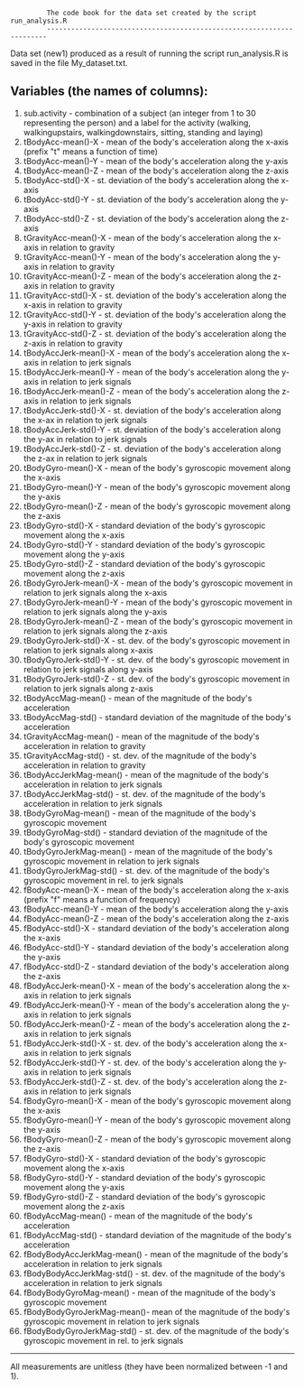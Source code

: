              The code book for the data set created by the script run_analysis.R
             ----------------------------------------------------------------------
 Data set (new1) produced as a result of running the script run_analysis.R is saved in the file My_dataset.txt.

 Variables (the names of columns):
 --------------------------------
 1. sub.activity 		- combination of a subject (an integer from 1 to 30 representing the person) and
                                  a label for the activity (walking, walkingupstairs, walkingdownstairs,
                                  sitting, standing and laying)
 2. tBodyAcc-mean()-X		- mean of the body's acceleration along the x-axis 
                                  (prefix "t" means a function of time)
 3. tBodyAcc-mean()-Y		- mean of the body's acceleration along the y-axis 
 4. tBodyAcc-mean()-Z		- mean of the body's acceleration along the z-axis
 5. tBodyAcc-std()-X		- st. deviation of the body's acceleration along the x-axis 
 6. tBodyAcc-std()-Y 		- st. deviation of the body's acceleration along the y-axis
 7. tBodyAcc-std()-Z		- st. deviation of the body's acceleration along the z-axis
 8. tGravityAcc-mean()-X	- mean of the body's acceleration along the x-axis in relation to gravity
 9. tGravityAcc-mean()-Y	- mean of the body's acceleration along the y-axis in relation to gravity
 10. tGravityAcc-mean()-Z	- mean of the body's acceleration along the z-axis in relation to gravity
11. tGravityAcc-std()-X		- st. deviation of the body's acceleration along the x-axis in relation to gravity
12. tGravityAcc-std()-Y		- st. deviation of the body's acceleration along the y-axis in relation to gravity
13. tGravityAcc-std()-Z		- st. deviation of the body's acceleration along the z-axis in relation to gravity
14. tBodyAccJerk-mean()-X	- mean of the body's acceleration along the x-axis in relation to jerk signals
15. tBodyAccJerk-mean()-Y	- mean of the body's acceleration along the y-axis in relation to jerk signals
16. tBodyAccJerk-mean()-Z	- mean of the body's acceleration along the z-axis in relation to jerk signals
17. tBodyAccJerk-std()-X	- st. deviation of the body's acceleration along the x-ax in relation to jerk signals
18. tBodyAccJerk-std()-Y	- st. deviation of the body's acceleration along the y-ax in relation to jerk signals
19. tBodyAccJerk-std()-Z	- st. deviation of the body's acceleration along the z-ax in relation to jerk signals
20. tBodyGyro-mean()-X		- mean of the body's gyroscopic movement along the x-axis
21. tBodyGyro-mean()-Y		- mean of the body's gyroscopic movement along the y-axis
22. tBodyGyro-mean()-Z		- mean of the body's gyroscopic movement along the z-axis
23. tBodyGyro-std()-X		- standard deviation of the body's gyroscopic movement along the x-axis
24. tBodyGyro-std()-Y		- standard deviation of the body's gyroscopic movement along the y-axis
25. tBodyGyro-std()-Z		- standard deviation of the body's gyroscopic movement along the z-axis
26. tBodyGyroJerk-mean()-X	- mean of the body's gyroscopic movement in relation to jerk signals along the x-axis
27. tBodyGyroJerk-mean()-Y	- mean of the body's gyroscopic movement in relation to jerk signals along the y-axis
28. tBodyGyroJerk-mean()-Z	- mean of the body's gyroscopic movement in relation to jerk signals along the z-axis
29. tBodyGyroJerk-std()-X	- st. dev. of the body's gyroscopic movement in relation to jerk signals along x-axis
30. tBodyGyroJerk-std()-Y	- st. dev. of the body's gyroscopic movement in relation to jerk signals along y-axis
31. tBodyGyroJerk-std()-Z	- st. dev. of the body's gyroscopic movement in relation to jerk signals along z-axis
32. tBodyAccMag-mean()		- mean of the magnitude of the body's acceleration
33. tBodyAccMag-std()		- standard deviation of the magnitude of the body's acceleration
34. tGravityAccMag-mean()	- mean of the magnitude of the body's acceleration in relation to gravity
35. tGravityAccMag-std()	- st. dev. of the magnitude of the body's acceleration in relation to gravity
36. tBodyAccJerkMag-mean()	- mean of the magnitude of the body's acceleration in relation to jerk signals
37. tBodyAccJerkMag-std()	- st. dev. of the magnitude of the body's acceleration in relation to jerk signals
38. tBodyGyroMag-mean()		- mean of the magnitude of the body's gyroscopic movement
39. tBodyGyroMag-std()		- standard deviation of the magnitude of the body's gyroscopic movement
40. tBodyGyroJerkMag-mean()	- mean of the magnitude of the body's gyroscopic movement in relation to jerk signals
41. tBodyGyroJerkMag-std()	- st. dev. of the magnitude of the body's gyroscopic movement in rel. to jerk signals
42. fBodyAcc-mean()-X		- mean of the body's acceleration along the x-axis
				  (prefix "f" means a function of frequency)
43. fBodyAcc-mean()-Y		- mean of the body's acceleration along the y-axis
44. fBodyAcc-mean()-Z		- mean of the body's acceleration along the z-axis
45. fBodyAcc-std()-X		- standard deviation of the body's acceleration along the x-axis
46. fBodyAcc-std()-Y		- standard deviation of the body's acceleration along the y-axis
47. fBodyAcc-std()-Z		- standard deviation of the body's acceleration along the z-axis
48. fBodyAccJerk-mean()-X	- mean of the body's acceleration along the x-axis in relation to jerk signals
49. fBodyAccJerk-mean()-Y	- mean of the body's acceleration along the y-axis in relation to jerk signals
50. fBodyAccJerk-mean()-Z	- mean of the body's acceleration along the z-axis in relation to jerk signals
51. fBodyAccJerk-std()-X	- st. dev. of the body's acceleration along the x-axis in relation to jerk signals
52. fBodyAccJerk-std()-Y	- st. dev. of the body's acceleration along the y-axis in relation to jerk signals
53. fBodyAccJerk-std()-Z	- st. dev. of the body's acceleration along the z-axis in relation to jerk signals
54. fBodyGyro-mean()-X		- mean of the body's gyroscopic movement along the x-axis
55. fBodyGyro-mean()-Y		- mean of the body's gyroscopic movement along the y-axis
56. fBodyGyro-mean()-Z		- mean of the body's gyroscopic movement along the z-axis
57. fBodyGyro-std()-X		- standard deviation of the body's gyroscopic movement along the x-axis
58. fBodyGyro-std()-Y		- standard deviation of the body's gyroscopic movement along the y-axis
59. fBodyGyro-std()-Z		- standard deviation of the body's gyroscopic movement along the z-axis
60. fBodyAccMag-mean()		- mean of the magnitude of the body's acceleration
61. fBodyAccMag-std()		- standard deviation of the magnitude of the body's acceleration
62. fBodyBodyAccJerkMag-mean()	- mean of the magnitude of the body's acceleration in relation to jerk signals
63. fBodyBodyAccJerkMag-std()	- st. dev. of the magnitude of the body's acceleration in relation to jerk signals
64. fBodyBodyGyroMag-mean()	- mean of the magnitude of the body's gyroscopic movement
66. fBodyBodyGyroJerkMag-mean()- mean of the magnitude of the body's gyroscopic movement in relation to jerk signals
67. fBodyBodyGyroJerkMag-std() - st. dev. of the magnitude of the body's gyroscopic movement in rel. to jerk signals

---------------------------------------------------------------------------------------------------------
All measurements are unitless (they have been normalized between -1 and 1).

